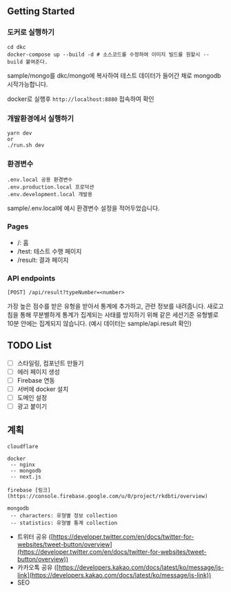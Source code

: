 ## Getting Started

### 도커로 실행하기

```
cd dkc
docker-compose up --build -d # 소스코드를 수정하여 이미지 빌드를 원할시 --build 붙여준다.
```

sample/mongo를 dkc/mongo에 복사하여 테스트 데이터가 들어간 채로 mongodb 시작가능합니다.

docker로 실행후 `http://localhost:8880` 접속하여 확인

### 개발환경에서 실행하기
```
yarn dev
or
./run.sh dev
```

### 환경변수

```
.env.local 공용 환경변수
.env.production.local 프로덕션
.env.development.local 개발용
```

sample/.env.local에 예시 환경변수 설정을 적어두었습니다.

### Pages

- /: 홈
- /test: 테스트 수행 페이지
- /result: 결과 페이지

### API endpoints

```
[POST] /api/result?typeNumber=<number>
```

가장 높은 점수를 받은 유형을 받아서 통계에 추가하고, 관련 정보를 내려줍니다.
새로고침을 통해 무분별하게 통계가 집계되는 사태를 방지하기 위해 같은 세션기준 유형별로 10분 안에는 집계되지 않습니다.
(예시 데이터는 sample/api.result 확인)

## TODO List

- [ ] 스타일링, 컴포넌트 만들기
- [ ] 에러 페이지 생성
- [ ] Firebase 연동
- [ ] 서버에 docker 설치
- [ ] 도메인 설정
- [ ] 광고 붙이기

## 계획

```
cloudflare

docker
 -- nginx
 -- mongodb
 -- next.js

firebase [링크](https://console.firebase.google.com/u/0/project/rkdbti/overview)

mongodb
 -- characters: 유형별 정보 collection
 -- statistics: 유형별 통계 collection
```

- 트위터 공유 ([https://developer.twitter.com/en/docs/twitter-for-websites/tweet-button/overview](https://developer.twitter.com/en/docs/twitter-for-websites/tweet-button/overview))
- 카카오톡 공유 ([https://developers.kakao.com/docs/latest/ko/message/js-link](https://developers.kakao.com/docs/latest/ko/message/js-link))
- SEO
